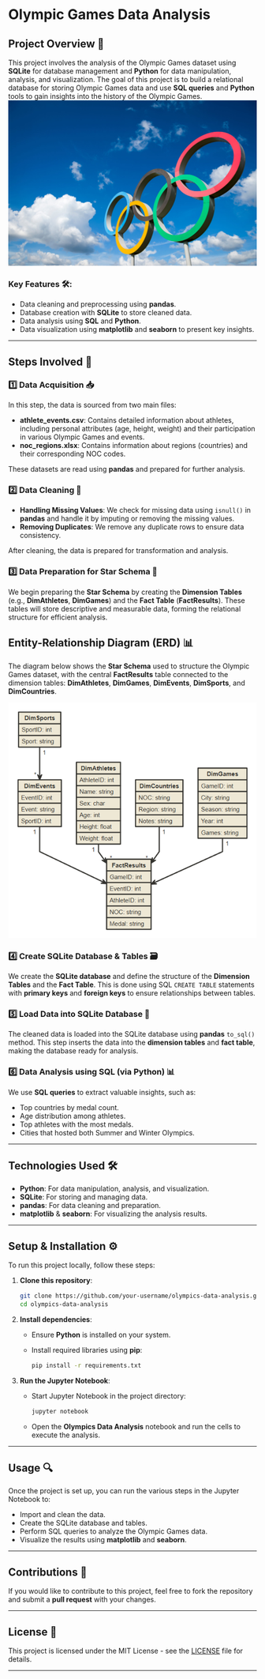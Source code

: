 # **Olympic Games Data Analysis**

## **Project Overview** 🎯

This project involves the analysis of the Olympic Games dataset using **SQLite** for database management and **Python** for data manipulation, analysis, and visualization. The goal of this project is to build a relational database for storing Olympic Games data and use **SQL queries** and **Python** tools to gain insights into the history of the Olympic Games.
![Olympics Overview](https://github.com/amramgad8/Olympics-Data-Analysis-Insights-with-Python-and-SQLite/blob/81fa2ce23865dcc3543c717aedaef116d5c84fe3/olympiques.jpeg)
### **Key Features** 🛠️:
- Data cleaning and preprocessing using **pandas**.
- Database creation with **SQLite** to store cleaned data.
- Data analysis using **SQL** and **Python**.
- Data visualization using **matplotlib** and **seaborn** to present key insights.

---

## **Steps Involved** 📝

### **1️⃣ Data Acquisition** 📥

In this step, the data is sourced from two main files:
- **athlete_events.csv**: Contains detailed information about athletes, including personal attributes (age, height, weight) and their participation in various Olympic Games and events.
- **noc_regions.xlsx**: Contains information about regions (countries) and their corresponding NOC codes.

These datasets are read using **pandas** and prepared for further analysis.


### **2️⃣ Data Cleaning** 🧹

- **Handling Missing Values**: We check for missing data using `isnull()` in **pandas** and handle it by imputing or removing the missing values.
- **Removing Duplicates**: We remove any duplicate rows to ensure data consistency.

After cleaning, the data is prepared for transformation and analysis.


### **3️⃣ Data Preparation for Star Schema** 🔄

We begin preparing the **Star Schema** by creating the **Dimension Tables** (e.g., **DimAthletes**, **DimGames**) and the **Fact Table** (**FactResults**). These tables will store descriptive and measurable data, forming the relational structure for efficient analysis.
## **Entity-Relationship Diagram (ERD)** 📊

The diagram below shows the **Star Schema** used to structure the Olympic Games dataset, with the central **FactResults** table connected to the dimension tables: **DimAthletes**, **DimGames**, **DimEvents**, **DimSports**, and **DimCountries**.

![ERD](https://github.com/amramgad8/Olympics-Data-Analysis-Insights-with-Python-and-SQLite/blob/93374efadfafce8bf12d28a3c57da092b35a3ef8/Screenshot%202025-05-09%20015141.png)

### **4️⃣ Create SQLite Database & Tables** 🗃️

We create the **SQLite database** and define the structure of the **Dimension Tables** and the **Fact Table**. This is done using SQL `CREATE TABLE` statements with **primary keys** and **foreign keys** to ensure relationships between tables.

### **5️⃣ Load Data into SQLite Database** 🚀

The cleaned data is loaded into the SQLite database using **pandas** `to_sql()` method. This step inserts the data into the **dimension tables** and **fact table**, making the database ready for analysis.

### **6️⃣ Data Analysis using SQL (via Python)** 📊

We use **SQL queries** to extract valuable insights, such as:
- Top countries by medal count.
- Age distribution among athletes.
- Top athletes with the most medals.
- Cities that hosted both Summer and Winter Olympics.


---

## **Technologies Used** 🛠️

- **Python**: For data manipulation, analysis, and visualization.
- **SQLite**: For storing and managing data.
- **pandas**: For data cleaning and preparation.
- **matplotlib** & **seaborn**: For visualizing the analysis results.

---

## **Setup & Installation** ⚙️

To run this project locally, follow these steps:

1. **Clone this repository**:
   ```bash
   git clone https://github.com/your-username/olympics-data-analysis.git
   cd olympics-data-analysis

2. **Install dependencies**:

   * Ensure **Python** is installed on your system.
   * Install required libraries using **pip**:

     ```bash
     pip install -r requirements.txt
     ```

3. **Run the Jupyter Notebook**:

   * Start Jupyter Notebook in the project directory:

     ```bash
     jupyter notebook
     ```
   * Open the **Olympics Data Analysis** notebook and run the cells to execute the analysis.

---

## **Usage** 🔍

Once the project is set up, you can run the various steps in the Jupyter Notebook to:

* Import and clean the data.
* Create the SQLite database and tables.
* Perform SQL queries to analyze the Olympic Games data.
* Visualize the results using **matplotlib** and **seaborn**.

---

## **Contributions** 🤝

If you would like to contribute to this project, feel free to fork the repository and submit a **pull request** with your changes.

---

## **License** 📄

This project is licensed under the MIT License - see the [LICENSE](LICENSE) file for details.

---

```

